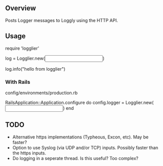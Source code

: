 Overview
--------

Posts Logger messages to Loggly using the HTTP API.


Usage
-----

require 'logglier'

log = Logglier.new(<INPUT URL>)

log.info("hello from logglier")


### With Rails

config/environments/production.rb

RailsApplication::Application.configure do
  config.logger = Logglier.new(<INPUT URL>)
end


TODO
-----

* Alternative https implementations (Typheous, Excon, etc). May be
  faster?
* Option to use Syslog (via UDP and/or TCP) inputs. Possibly faster than
  the https inputs.
* Do logging in a seperate thread. Is this useful? Too complex?
